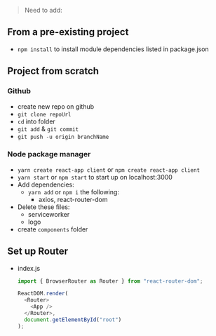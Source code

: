 > Need to add:

## From a pre-existing project

- `npm install` to install module dependencies listed in package.json

## Project from scratch

### Github

- create new repo on github
- `git clone repoUrl`
- `cd` into folder
- `git add` & `git commit`
- `git push -u origin branchName`

### Node package manager

- `yarn create react-app client` or `npm create react-app client`
- `yarn start` or `npm start` to start up on localhost:3000
- Add dependencies:
  - `yarn add` or `npm i` the following:
    - axios, react-router-dom
- Delete these files:
  - serviceworker
  - logo
- create `components` folder

## Set up Router

- index.js

  ```js
  import { BrowserRouter as Router } from "react-router-dom";

  ReactDOM.render(
    <Router>
      <App />
    </Router>,
    document.getElementById("root")
  );
  ```
